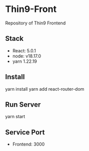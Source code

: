 # Thin9-Front
Repository of Thin9 Frontend


## Stack
- React: 5.0.1
- node: v18.17.0
- yarn 1.22.19


## Install
yarn install 
yarn add react-router-dom

## Run Server
yarn start


## Service Port
- Frontend: 3000

